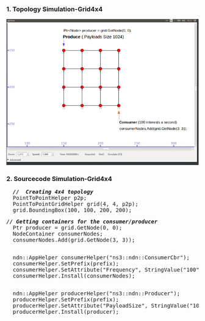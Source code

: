 ### 1. Topology Simulation-Grid4x4

![alt tag](https://github.com/syaifulahdan/ndndlearn/blob/master/SecenarioNDN-Grid/image/Screenshot%20from%202016-09-25%2021-02-11.png)


### 2. Sourcecode Simulation-Grid4x4

<pre>
  <i><b>//  Creating 4x4 topology </b></i>
  PointToPointHelper p2p;
  PointToPointGridHelper grid(4, 4, p2p);
  grid.BoundingBox(100, 100, 200, 200);
</pre>


<pre>
<i><b>// Getting containers for the consumer/producer</b></i>
  Ptr<Node> producer = grid.GetNode(0, 0);
  NodeContainer consumerNodes;
  consumerNodes.Add(grid.GetNode(3, 3));
</pre>


<pre>

  ndn::AppHelper consumerHelper("ns3::ndn::ConsumerCbr");
  consumerHelper.SetPrefix(prefix);
  consumerHelper.SetAttribute("Frequency", StringValue("100")); <i><b>// 100 interests a second</b></i>
  consumerHelper.Install(consumerNodes);

</pre>


<pre>
  ndn::AppHelper producerHelper("ns3::ndn::Producer");
  producerHelper.SetPrefix(prefix);
  producerHelper.SetAttribute("PayloadSize", StringValue("1024"));
  producerHelper.Install(producer);
</pre>
